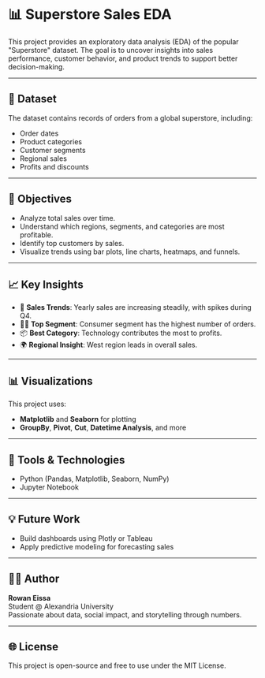 # 📊 Superstore Sales EDA

This project provides an exploratory data analysis (EDA) of the popular "Superstore" dataset. The goal is to uncover insights into sales performance, customer behavior, and product trends to support better decision-making.

---

## 📁 Dataset
The dataset contains records of orders from a global superstore, including:
- Order dates
- Product categories
- Customer segments
- Regional sales
- Profits and discounts

---

## 📌 Objectives
- Analyze total sales over time.
- Understand which regions, segments, and categories are most profitable.
- Identify top customers by sales.
- Visualize trends using bar plots, line charts, heatmaps, and funnels.

---

## 📈 Key Insights
- 📅 **Sales Trends**: Yearly sales are increasing steadily, with spikes during Q4.
- 🧑‍💼 **Top Segment**: Consumer segment has the highest number of orders.
- 📦 **Best Category**: Technology contributes the most to profits.
- 🌍 **Regional Insight**: West region leads in overall sales.

---

## 📊 Visualizations
This project uses:
- **Matplotlib** and **Seaborn** for plotting
- **GroupBy**, **Pivot**, **Cut**, **Datetime Analysis**, and more

---

## 🔧 Tools & Technologies
- Python (Pandas, Matplotlib, Seaborn, NumPy)
- Jupyter Notebook

---

## 💡 Future Work
- Build dashboards using Plotly or Tableau
- Apply predictive modeling for forecasting sales

---

## 👩‍💻 Author
**Rowan Eissa**  
Student @ Alexandria University  
Passionate about data, social impact, and storytelling through numbers.

---

## 🌐 License
This project is open-source and free to use under the MIT License.
